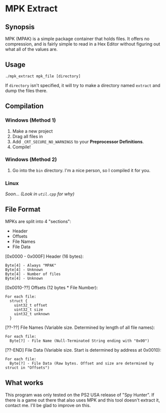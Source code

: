 # MPK Extract

## Synopsis
MPK (MPAK) is a simple package container that holds files. It offers no
compression, and is fairly simple to read in a Hex Editor without figuring
out what all of the values are.

## Usage
```
./mpk_extract mpk_file [directory]
```

If `directory` isn't specified, it will try to make a directory named
`extract` and dump the files there.

## Compilation
### Windows (Method 1)
1. Make a new project
2. Drag all files in
3. Add `_CRT_SECURE_NO_WARNINGS` to your **Preprocessor Definitions**.
4. Compile!

### Windows (Method 2)
1. Go into the `bin` directory. I'm a nice person, so I compiled it for you.

### Linux
*Soon... (Look in `util.cpp` for why)*

## File Format
MPKs are split into 4 "sections":

* Header
* Offsets
* File Names
* File Data

\[0x0000 - 0x000F\] Header (16 bytes):
```
Byte[4] - Always "MPAK"
Byte[4] - Unknown
Byte[4] - Number of files
Byte[4] - Unknown
```

\[0x0010-??\] Offsets (12 bytes \* File Number):
```
For each file:
  struct {
    uint32_t offset
    uint32_t size
    uint32_t unknown
  }
```

\[??-??\] File Names (Variable size. Determined by length of all file names):
```
For each file:
  Byte[?] - File Name (Null-Terminated String ending with "0x00")
```

\[??-END\] File Data (Variable size. Start is determined by address at 0x0010):
```
For each file:
  Byte[?] - File Data (Raw bytes. Offset and size are determined by struct in "Offsets")
```

## What works
This program was only tested on the PS2 USA release of "Spy Hunter". If there
is a game out there that also uses MPK and this tool doesn't extract it, contact
me. I'll be glad to improve on this.
